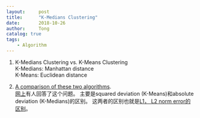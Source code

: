 ```yaml
---
layout:     post
title:      "K-Medians Clustering"
date:       2018-10-26
author:     Tong
catalog: true
tags:
    - Algorithm
---
```


1. K-Medians Clustering vs. K-Means Clustering
<br> K-Medians: Manhattan distance
<br> K-Means: Euclidean distance

2. [A comparison of these two algorithms][quora-difference].
<br> [网上][stackexchange-difference]有人回答了这个问题。 主要是squared deviation (K-Means)和absolute deviation (K-Medians)的区别。 这两者的区别也就是[L1， L2 norm error的区别][website-l1-l2]。


[quora-difference]: https://www.quora.com/What-is-key-difference-two-kmeans-variance-K-center-clustering-and-K-medians-clustering
[stackexchange-difference]: https://stats.stackexchange.com/questions/109547/k-means-vs-k-median
[website-l1-l2]: http://lingtong.de/2018/10/26/Differences-L1-L2/